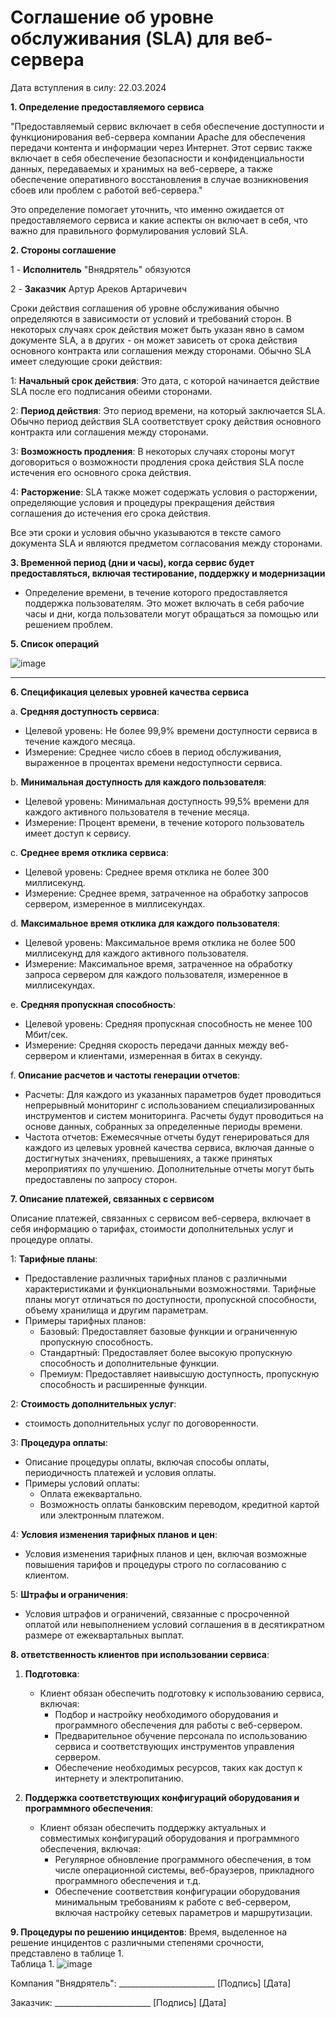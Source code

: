 <h1>Соглашение об уровне обслуживания (SLA) для веб-сервера</h1>

Дата вступления в силу: 22.03.2024

**1. Определение предоставляемого сервиса**


"Предоставляемый сервис включает в себя обеспечение доступности и функционирования веб-сервера компании Apache для обеспечения передачи контента и информации через Интернет. Этот сервис также включает в себя обеспечение безопасности и конфиденциальности данных, передаваемых и хранимых на веб-сервере, а также обеспечение оперативного восстановления в случае возникновения сбоев или проблем с работой веб-сервера."

Это определение помогает уточнить, что именно ожидается от предоставляемого сервиса и какие аспекты он включает в себя, что важно для правильного формулирования условий SLA.

**2. Cтороны соглашение**

1 - **Исполнитель** "Внядрятель" обязуются 

2 - **Заказчик** Артур Ареков Артаричевич

Сроки действия соглашения об уровне обслуживания обычно определяются в зависимости от условий и требований сторон. В некоторых случаях срок действия может быть указан явно в самом документе SLA, а в других - он может зависеть от срока действия основного контракта или соглашения между сторонами. Обычно SLA имеет следующие сроки действия:

1: **Начальный срок действия**: Это дата, с которой начинается действие SLA после его подписания обеими сторонами.

2: **Период действия**: Это период времени, на который заключается SLA. Обычно период действия SLA соответствует сроку действия основного контракта или соглашения между сторонами.

3: **Возможность продления**: В некоторых случаях стороны могут договориться о возможности продления срока действия SLA после истечения его основного срока действия. 

4: **Расторжение**: SLA также может содержать условия о расторжении, определяющие условия и процедуры прекращения действия соглашения до истечения его срока действия.

Все эти сроки и условия обычно указываются в тексте самого документа SLA и являются предметом согласования между сторонами.

**3. Временной период (дни и часы), когда сервис будет предоставляться, включая тестирование, поддержку и модернизации**

   - Определение времени, в течение которого предоставляется поддержка пользователям. Это может включать в себя рабочие часы и дни, когда пользователи могут обращаться за помощью или решением проблем.


**5. Список операций**

![image](https://github.com/nubycat/HW/assets/76999458/42d87a9c-596d-4e2f-b9d4-519ac1998b0c)


---


**6. Cпецификация целевых уровней качества сервиса**

a. **Средняя доступность сервиса**:
   - Целевой уровень: Не более 99,9% времени доступности сервиса в течение каждого месяца.
   - Измерение: Среднее число сбоев в период обслуживания, выраженное в процентах времени недоступности сервиса.

b. **Минимальная доступность для каждого пользователя**:
   - Целевой уровень: Минимальная доступность 99,5% времени для каждого активного пользователя в течение месяца.
   - Измерение: Процент времени, в течение которого пользователь имеет доступ к сервису.

c. **Среднее время отклика сервиса**:
   - Целевой уровень: Среднее время отклика не более 300 миллисекунд.
   - Измерение: Среднее время, затраченное на обработку запросов сервером, измеренное в миллисекундах.

d. **Максимальное время отклика для каждого пользователя**:
   - Целевой уровень: Максимальное время отклика не более 500 миллисекунд для каждого активного пользователя.
   - Измерение: Максимальное время, затраченное на обработку запроса сервером для каждого пользователя, измеренное в миллисекундах.

e. **Средняя пропускная способность**:
   - Целевой уровень: Средняя пропускная способность не менее 100 Мбит/сек.
   - Измерение: Средняя скорость передачи данных между веб-сервером и клиентами, измеренная в битах в секунду.

f. **Описание расчетов и частоты генерации отчетов**:
   - Расчеты: Для каждого из указанных параметров будет проводиться непрерывный мониторинг с использованием специализированных инструментов и систем мониторинга. Расчеты будут проводиться на основе данных, собранных за определенные периоды времени.
   - Частота отчетов: Ежемесячные отчеты будут генерироваться для каждого из целевых уровней качества сервиса, включая данные о достигнутых значениях, превышениях, а также принятых мероприятиях по улучшению. Дополнительные отчеты могут быть предоставлены по запросу сторон.

**7. Описание платежей, связанных с сервисом**

Описание платежей, связанных с сервисом веб-сервера, включает в себя информацию о тарифах, стоимости дополнительных услуг и процедуре оплаты.

1: **Тарифные планы**:
   - Предоставление различных тарифных планов с различными характеристиками и функциональными возможностями. Тарифные планы могут отличаться по доступности, пропускной способности, объему хранилища и другим параметрам.
   - Примеры тарифных планов:
     - Базовый: Предоставляет базовые функции и ограниченную пропускную способность.
     - Стандартный: Предоставляет более высокую пропускную способность и дополнительные функции.
     - Премиум: Предоставляет наивысшую доступность, пропускную способность и расширенные функции.

2: **Стоимость дополнительных услуг**:
   - стоимость дополнительных услуг по договоренности.

3: **Процедура оплаты**:
   - Описание процедуры оплаты, включая способы оплаты, периодичность платежей и условия оплаты.
   - Примеры условий оплаты:
     - Оплата ежеквартально.
     - Возможность оплаты банковским переводом, кредитной картой или электронным платежом.

4: **Условия изменения тарифных планов и цен**:
   - Условия изменения тарифных планов и цен, включая возможные повышения тарифов и процедуры строго по согласованию с клиентом.

5: **Штрафы и ограничения**:
   - Условия штрафов и ограничений, связанные с просроченной оплатой или невыполнением условий соглашения в в десятикратном размере от ежеквартальных выплат.

**8. ответственность клиентов при использовании сервиса**:

1. **Подготовка**:
   - Клиент обязан обеспечить подготовку к использованию сервиса, включая:
     - Подбор и настройку необходимого оборудования и программного обеспечения для работы с веб-сервером.
     - Предварительное обучение персонала по использованию сервиса и соответствующих инструментов управления сервером.
     - Обеспечение необходимых ресурсов, таких как доступ к интернету и электропитанию.

2. **Поддержка соответствующих конфигураций оборудования и программного обеспечения**:
   - Клиент обязан обеспечить поддержку актуальных и совместимых конфигураций оборудования и программного обеспечения, включая:
     - Регулярное обновление программного обеспечения, в том числе операционной системы, веб-браузеров, прикладного программного обеспечения и т.д.
     - Обеспечение соответствия конфигурации оборудования минимальным требованиям к работе с веб-сервером, включая настройку сетевых параметров и маршрутизации.



**9. Процедуры по решению инцидентов**:
 Время, выделенное 
 на решение инцидентов с различными степенями срочности, представлено в таблице 1. </br>
Таблица 1.
![image](https://github.com/nubycat/HW/assets/76999458/7bae909f-8b89-4649-89ba-db7833656f10)


Компания "Внядрятель": ________________________ [Подпись] [Дата]

Заказчик: ________________________ [Подпись] [Дата]
